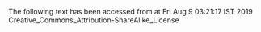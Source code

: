 The following text has been accessed from at Fri Aug 9 03:21:17 IST 2019
Creative_Commons_Attribution-ShareAlike_License
